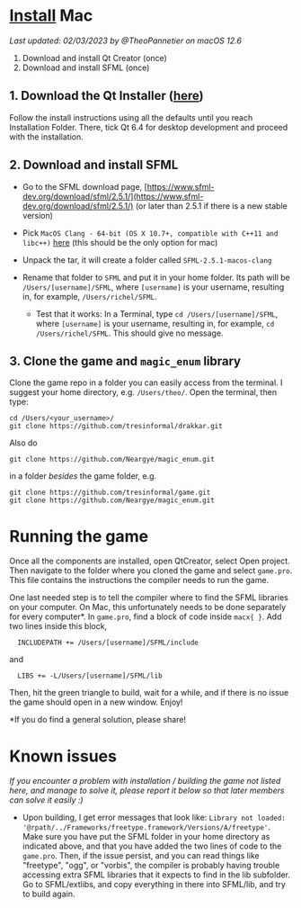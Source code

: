 # [Install](install.md) Mac

_Last updated: 02/03/2023 by @TheoPannetier on macOS 12.6_ 

  1. Download and install Qt Creator (once)
  2. Download and install SFML (once)

## 1. Download the Qt Installer ([here](https://www.qt.io/download-qt-installer))

Follow the install instructions using all the defaults until you reach Installation Folder. 
There, tick Qt 6.4 for desktop development and proceed with the installation.

## 2. Download and install SFML

 * Go to the SFML download page, [https://www.sfml-dev.org/download/sfml/2.5.1/](https://www.sfml-dev.org/download/sfml/2.5.1/) (or later than 2.5.1 if there is a new stable version)
 * Pick `MacOS Clang - 64-bit (OS X 10.7+, compatible with C++11 and libc++)` [here](https://www.sfml-dev.org/files/SFML-2.5.1-macOS-clang.tar.gz) (this should be the only option for mac)

 * Unpack the tar, it will create a folder called `SFML-2.5.1-macos-clang`
 * Rename that folder to `SFML` and put it in your home folder. 
   Its path will be `/Users/[username]/SFML`, where `[username]` is your
   username, resulting in, for example, `/Users/richel/SFML`.
   * Test that it works: 
     In a Terminal, 
     type `cd /Users/[username]/SFML`, where `[username]` is your
     username, resulting in, for example, `cd /Users/richel/SFML`.
     This should give no message.
     
## 3. Clone the game and `magic_enum` library

Clone the game repo in a folder you can easily access from the terminal. I suggest your home directory, e.g. `/Users/theo/`. 
Open the terminal, then type:

```
cd /Users/<your_username>/
git clone https://github.com/tresinformal/drakkar.git
```

Also do

```
git clone https://github.com/Neargye/magic_enum.git
```

in a folder *besides* the game folder, e.g. 

```
git clone https://github.com/tresinformal/game.git
git clone https://github.com/Neargye/magic_enum.git
```

# Running the game

Once all the components are installed, open QtCreator, select Open project. 
Then navigate to the folder where you cloned the game and select `game.pro`.
This file contains the instructions the compiler needs to run the game.

One last needed step is to tell the compiler where to find the SFML libraries on your computer.
On Mac, this unfortunately needs to be done separately for every computer*.
In `game.pro`, find a block of code inside `macx{ }`. Add two lines inside this block,

```
  INCLUDEPATH += /Users/[username]/SFML/include
```
and
```
  LIBS += -L/Users/[username]/SFML/lib
```

Then, hit the green triangle to build, wait for a while, and if there is no issue the game should open in a new window. Enjoy!

*If you do find a general solution, please share!

# Known issues

_If you encounter a problem with installation / building the game not listed here, and manage to solve it, please report it below so that later members can solve it easily :)_

- Upon building, I get error messages that look like: `Library not loaded: '@rpath/../Frameworks/freetype.framework/Versions/A/freetype'`. Make sure you have put the SFML folder in your home directory as indicated above, and that you have added the two lines of code to the `game.pro`. Then, if the issue persist, and you can read things like "freetype", "ogg", or "vorbis", the compiler is probably having trouble accessing extra SFML libraries that it expects to find in the lib subfolder. Go to SFML/extlibs, and copy everything in there into SFML/lib, and try to build again.


